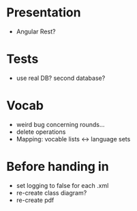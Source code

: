 # Presentation

- Angular Rest?

# Tests

- use real DB? second database?

# Vocab

- weird bug concerning rounds...
- delete operations
- Mapping: vocable lists <-> language sets

# Before handing in
- set logging to false for each .xml
- re-create class diagram?
- re-create pdf
